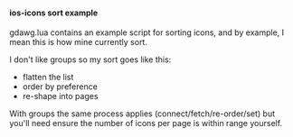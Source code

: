 #### ios-icons sort example

gdawg.lua contains an example script for sorting icons, and by example,
I mean this is how mine currently sort.

I don't like groups so my sort goes like this:

- flatten the list
- order by preference
- re-shape into pages

With groups the same process applies (connect/fetch/re-order/set) but
you'll need ensure the number of icons per page is within range yourself.

